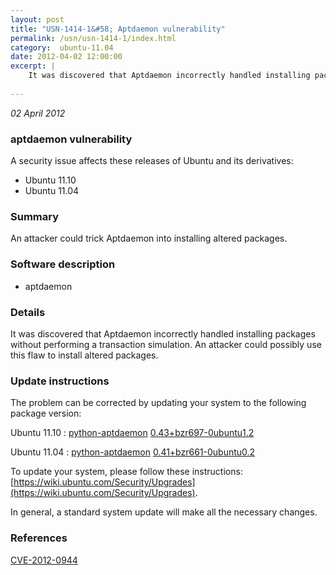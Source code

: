 ```yaml
---
layout: post
title: "USN-1414-1&#58; Aptdaemon vulnerability"
permalink: /usn/usn-1414-1/index.html
category:  ubuntu-11.04
date: 2012-04-02 12:00:00
excerpt: |
    It was discovered that Aptdaemon incorrectly handled installing packages without performing a transaction simulation. An attacker could possibly use this flaw to install altered packages. 
    
--- 
```

 
 

*02 April 2012*

### aptdaemon vulnerability

A security issue affects these releases of Ubuntu and its derivatives:

* Ubuntu 11.10
* Ubuntu 11.04

### Summary

An attacker could trick Aptdaemon into installing altered packages. 

### Software description

* aptdaemon 

### Details

It was discovered that Aptdaemon incorrectly handled installing packages without performing a transaction simulation. An attacker could possibly use this flaw to install altered packages. 

### Update instructions

The problem can be corrected by updating your system to the following package version:

Ubuntu 11.10
 : [python-aptdaemon](https://launchpad.net/ubuntu/+source/aptdaemon) <span> [0.43+bzr697-0ubuntu1.2](https://launchpad.net/ubuntu/+source/aptdaemon/0.43+bzr697-0ubuntu1.2) </span> 

Ubuntu 11.04
 : [python-aptdaemon](https://launchpad.net/ubuntu/+source/aptdaemon) <span> [0.41+bzr661-0ubuntu0.2](https://launchpad.net/ubuntu/+source/aptdaemon/0.41+bzr661-0ubuntu0.2) </span> 

To update your system, please follow these instructions: [https://wiki.ubuntu.com/Security/Upgrades](https://wiki.ubuntu.com/Security/Upgrades).

In general, a standard system update will make all the necessary changes. 

### References

 
 [CVE-2012-0944](http://people.ubuntu.com/~ubuntu-security/cve/CVE-2012-0944)
 

